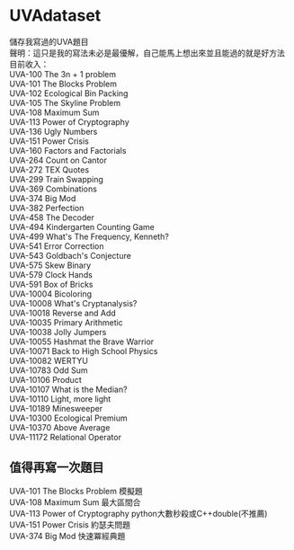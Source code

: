# UVAdataset
儲存我寫過的UVA題目  
聲明：這只是我的寫法未必是最優解，自己能馬上想出來並且能過的就是好方法  
目前收入：  
UVA-100   The 3n + 1 problem  
UVA-101   The Blocks Problem  
UVA-102   Ecological Bin Packing  
UVA-105   The Skyline Problem  
UVA-108   Maximum Sum  
UVA-113   Power of Cryptography  
UVA-136   Ugly Numbers  
UVA-151   Power Crisis  
UVA-160   Factors and Factorials  
UVA-264   Count on Cantor  
UVA-272   TEX Quotes  
UVA-299   Train Swapping    
UVA-369   Combinations  
UVA-374   Big Mod  
UVA-382   Perfection  
UVA-458   The Decoder  
UVA-494   Kindergarten Counting Game  
UVA-499   What's The Frequency, Kenneth?  
UVA-541   Error Correction  
UVA-543   Goldbach's Conjecture  
UVA-575   Skew Binary  
UVA-579   Clock Hands  
UVA-591   Box of Bricks  
UVA-10004 Bicoloring  
UVA-10008 What's Cryptanalysis?  
UVA-10018 Reverse and Add  
UVA-10035 Primary Arithmetic  
UVA-10038 Jolly Jumpers  
UVA-10055 Hashmat the Brave Warrior  
UVA-10071 Back to High School Physics  
UVA-10082 WERTYU  
UVA-10783 Odd Sum  
UVA-10106 Product  
UVA-10107 What is the Median?  
UVA-10110 Light, more light  
UVA-10189 Minesweeper  
UVA-10300 Ecological Premium  
UVA-10370 Above Average  
UVA-11172 Relational Operator 

## 值得再寫一次題目
UVA-101   The Blocks Problem 模擬題  
UVA-108   Maximum Sum 最大區間合  
UVA-113   Power of Cryptography  python大數秒殺或C++double(不推薦)  
UVA-151   Power Crisis 約瑟夫問題    
UVA-374   Big Mod  快速冪經典題  
